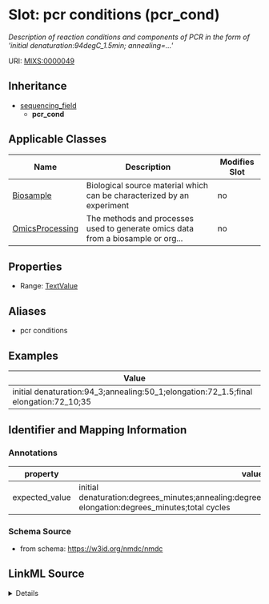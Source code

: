 # Slot: pcr conditions (pcr_cond)


_Description of reaction conditions and components of PCR in the form of 'initial denaturation:94degC_1.5min; annealing=...'_



URI: [MIXS:0000049](https://w3id.org/mixs/0000049)




## Inheritance

* [sequencing_field](sequencing_field.md)
    * **pcr_cond**





## Applicable Classes

| Name | Description | Modifies Slot |
| --- | --- | --- |
[Biosample](Biosample.md) | Biological source material which can be characterized by an experiment |  no  |
[OmicsProcessing](OmicsProcessing.md) | The methods and processes used to generate omics data from a biosample or org... |  no  |







## Properties

* Range: [TextValue](TextValue.md)



## Aliases


* pcr conditions




## Examples

| Value |
| --- |
| initial denaturation:94_3;annealing:50_1;elongation:72_1.5;final elongation:72_10;35 |

## Identifier and Mapping Information





### Annotations

| property | value |
| --- | --- |
| expected_value | initial denaturation:degrees_minutes;annealing:degrees_minutes;elongation:degrees_minutes;final elongation:degrees_minutes;total cycles |



### Schema Source


* from schema: https://w3id.org/nmdc/nmdc




## LinkML Source

<details>
```yaml
name: pcr_cond
annotations:
  expected_value:
    tag: expected_value
    value: initial denaturation:degrees_minutes;annealing:degrees_minutes;elongation:degrees_minutes;final
      elongation:degrees_minutes;total cycles
description: Description of reaction conditions and components of PCR in the form
  of 'initial denaturation:94degC_1.5min; annealing=...'
title: pcr conditions
examples:
- value: initial denaturation:94_3;annealing:50_1;elongation:72_1.5;final elongation:72_10;35
from_schema: https://w3id.org/nmdc/nmdc
aliases:
- pcr conditions
rank: 1000
is_a: sequencing field
string_serialization: initial denaturation:degrees_minutes;annealing:degrees_minutes;elongation:degrees_minutes;final
  elongation:degrees_minutes;total cycles
slot_uri: MIXS:0000049
multivalued: false
alias: pcr_cond
domain_of:
- Biosample
- OmicsProcessing
range: TextValue

```
</details>